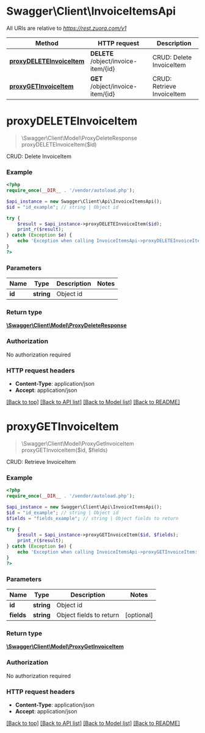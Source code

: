 # Swagger\Client\InvoiceItemsApi

All URIs are relative to *https://rest.zuora.com/v1*

Method | HTTP request | Description
------------- | ------------- | -------------
[**proxyDELETEInvoiceItem**](InvoiceItemsApi.md#proxyDELETEInvoiceItem) | **DELETE** /object/invoice-item/{id} | CRUD: Delete InvoiceItem
[**proxyGETInvoiceItem**](InvoiceItemsApi.md#proxyGETInvoiceItem) | **GET** /object/invoice-item/{id} | CRUD: Retrieve InvoiceItem


# **proxyDELETEInvoiceItem**
> \Swagger\Client\Model\ProxyDeleteResponse proxyDELETEInvoiceItem($id)

CRUD: Delete InvoiceItem



### Example
```php
<?php
require_once(__DIR__ . '/vendor/autoload.php');

$api_instance = new Swagger\Client\Api\InvoiceItemsApi();
$id = "id_example"; // string | Object id

try {
    $result = $api_instance->proxyDELETEInvoiceItem($id);
    print_r($result);
} catch (Exception $e) {
    echo 'Exception when calling InvoiceItemsApi->proxyDELETEInvoiceItem: ', $e->getMessage(), PHP_EOL;
}
?>
```

### Parameters

Name | Type | Description  | Notes
------------- | ------------- | ------------- | -------------
 **id** | **string**| Object id |

### Return type

[**\Swagger\Client\Model\ProxyDeleteResponse**](../Model/ProxyDeleteResponse.md)

### Authorization

No authorization required

### HTTP request headers

 - **Content-Type**: application/json
 - **Accept**: application/json

[[Back to top]](#) [[Back to API list]](../../README.md#documentation-for-api-endpoints) [[Back to Model list]](../../README.md#documentation-for-models) [[Back to README]](../../README.md)

# **proxyGETInvoiceItem**
> \Swagger\Client\Model\ProxyGetInvoiceItem proxyGETInvoiceItem($id, $fields)

CRUD: Retrieve InvoiceItem



### Example
```php
<?php
require_once(__DIR__ . '/vendor/autoload.php');

$api_instance = new Swagger\Client\Api\InvoiceItemsApi();
$id = "id_example"; // string | Object id
$fields = "fields_example"; // string | Object fields to return

try {
    $result = $api_instance->proxyGETInvoiceItem($id, $fields);
    print_r($result);
} catch (Exception $e) {
    echo 'Exception when calling InvoiceItemsApi->proxyGETInvoiceItem: ', $e->getMessage(), PHP_EOL;
}
?>
```

### Parameters

Name | Type | Description  | Notes
------------- | ------------- | ------------- | -------------
 **id** | **string**| Object id |
 **fields** | **string**| Object fields to return | [optional]

### Return type

[**\Swagger\Client\Model\ProxyGetInvoiceItem**](../Model/ProxyGetInvoiceItem.md)

### Authorization

No authorization required

### HTTP request headers

 - **Content-Type**: application/json
 - **Accept**: application/json

[[Back to top]](#) [[Back to API list]](../../README.md#documentation-for-api-endpoints) [[Back to Model list]](../../README.md#documentation-for-models) [[Back to README]](../../README.md)

